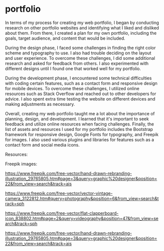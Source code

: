 # portfolio

In terms of my process for creating my web portfolio, I began by conducting research on other portfolio websites and identifying what I liked and disliked about them. From there, I created a plan for my own portfolio, including the goals, target audience, and content that would be included.

During the design phase, I faced some challenges in finding the right color scheme and typography to use. I also had trouble deciding on the layout and user experience. To overcome these challenges, I did some additional research and asked for feedback from others. I also experimented with different designs until I found one that worked well for my portfolio.

During the development phase, I encountered some technical difficulties with coding certain features, such as a contact form and responsive design for mobile devices. To overcome these challenges, I utilized online resources such as Stack Overflow and reached out to other developers for advice. I also spent extra time testing the website on different devices and making adjustments as necessary.

Overall, creating my web portfolio taught me a lot about the importance of planning, design, and development. I learned that it's important to seek feedback and utilize online resources when facing challenges. Finally, the list of assets and resources I used for my portfolio includes the Bootstrap framework for responsive design, Google Fonts for typography, and Freepik for images. I also used various plugins and libraries for features such as a contact form and social media icons.


Resources:

Freepik images:

https://www.freepik.com/free-vector/hand-drawn-rebranding-illustration_29765805.htm#page=3&query=graphic%20designer&position=22&from_view=search&track=ais

https://www.freepik.com/free-vector/vector-vintage-camera_3122812.htm#query=photography&position=6&from_view=search&track=sph

https://www.freepik.com/free-vector/flat-clapperboard-icon_838802.htm#page=2&query=videography&position=47&from_view=search&track=sph

https://www.freepik.com/free-vector/hand-drawn-rebranding-illustration_29765805.htm#page=3&query=graphic%20designer&position=22&from_view=search&track=ais